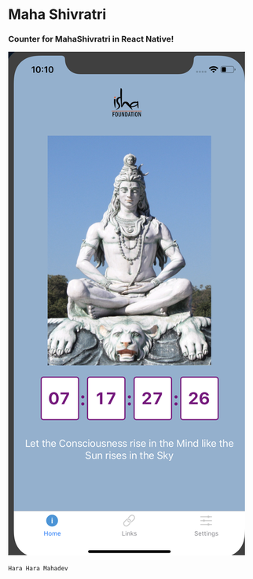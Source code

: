 # Maha Shivratri

### Counter for MahaShivratri in React Native! 


![Maha Shivratri Countdown](https://raw.githubusercontent.com/austin665/maha-shivratri/master/assets/images/shivratri-screenshot.png)




` Hara Hara Mahadev `
